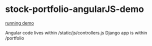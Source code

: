 stock-portfolio-angularJS-demo
=============


[running demo](http://peaceful-brushlands-9419.herokuapp.com/)


Angular code lives within /static/js/controllers.js
Django app is within /portfolio
